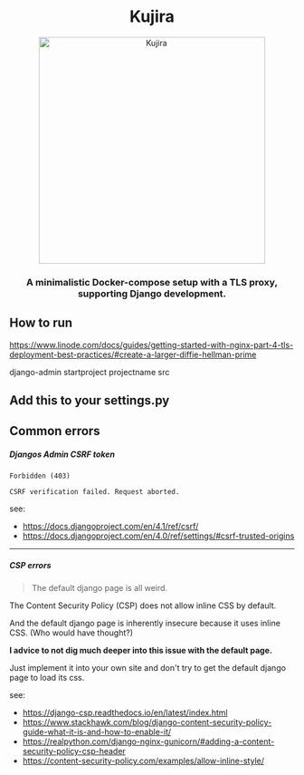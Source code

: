 <div align="center">

# Kujira

</div>

<div align="center">

  <img src="https://i.imgur.com/RKz5MlN.png" alt="Kujira" align="center" width=400>

</div>

<div align="center">

### A minimalistic Docker-compose setup with a TLS proxy, supporting Django development.

</div>

## How to run

https://www.linode.com/docs/guides/getting-started-with-nginx-part-4-tls-deployment-best-practices/#create-a-larger-diffie-hellman-prime

django-admin startproject projectname src

## Add this to your settings.py


## Common errors
##### Djangos Admin CSRF token

```
Forbidden (403)

CSRF verification failed. Request aborted.
```

see:
- https://docs.djangoproject.com/en/4.1/ref/csrf/
- https://docs.djangoproject.com/en/4.0/ref/settings/#csrf-trusted-origins

---

##### CSP errors

> The default django page is all weird.

The Content Security Policy (CSP) does not allow inline CSS by default.

And the default django page is inherently insecure because it uses inline CSS.
(Who would have thought?)

**I advice to not dig much deeper into this issue with the default page.**

Just implement it into your own site and don't try to get the default django page to load its css.

see:
- https://django-csp.readthedocs.io/en/latest/index.html
- https://www.stackhawk.com/blog/django-content-security-policy-guide-what-it-is-and-how-to-enable-it/
- https://realpython.com/django-nginx-gunicorn/#adding-a-content-security-policy-csp-header
- https://content-security-policy.com/examples/allow-inline-style/


